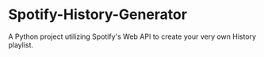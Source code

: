 # Spotify-History-Generator
A Python project utilizing Spotify's Web API to create your very own History playlist.
